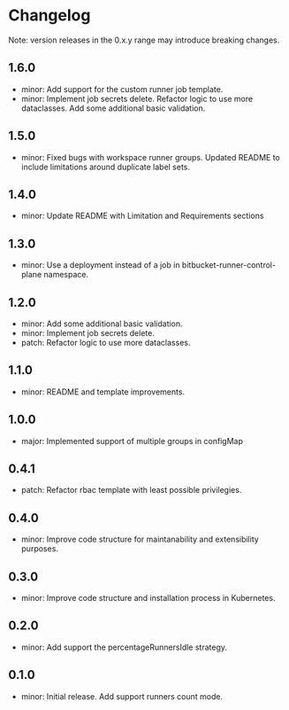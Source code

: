 # Changelog
Note: version releases in the 0.x.y range may introduce breaking changes.

## 1.6.0

- minor: Add support for the custom runner job template.
- minor: Implement job secrets delete. Refactor logic to use more dataclasses. Add some additional basic validation.

## 1.5.0

- minor: Fixed bugs with workspace runner groups. Updated README to include limitations around duplicate label sets.

## 1.4.0

- minor: Update README with Limitation and Requirements sections

## 1.3.0

- minor: Use a deployment instead of a job in bitbucket-runner-control-plane namespace.

## 1.2.0

- minor: Add some additional basic validation.
- minor: Implement job secrets delete.
- patch: Refactor logic to use more dataclasses.

## 1.1.0

- minor: README and template improvements.

## 1.0.0

- major: Implemented support of multiple groups in configMap

## 0.4.1

- patch: Refactor rbac template with least possible privilegies.

## 0.4.0

- minor: Improve code structure for maintanability and extensibility purposes.

## 0.3.0

- minor: Improve code structure and installation process in Kubernetes.

## 0.2.0

- minor: Add support the percentageRunnersIdle strategy.

## 0.1.0

- minor: Initial release. Add support runners count mode.
